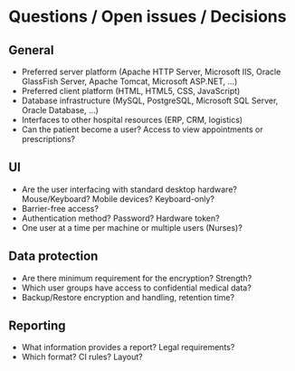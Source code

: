 # Questions / Open issues / Decisions

## General
- Preferred server platform (Apache HTTP Server, Microsoft IIS, Oracle GlassFish 
  Server, Apache Tomcat, Microsoft ASP.NET, ...)
- Preferred client platform (HTML, HTML5, CSS, JavaScript)
- Database infrastructure (MySQL, PostgreSQL, Microsoft SQL Server, Oracle
  Database, ...)
- Interfaces to other hospital resources (ERP, CRM, logistics)
- Can the patient become a user? Access to view appointments or prescriptions?


## UI
- Are the user interfacing with standard desktop hardware? Mouse/Keyboard?
  Mobile devices? Keyboard-only?
- Barrier-free access?
- Authentication method? Password? Hardware token?
- One user at a time per machine or multiple users (Nurses)?


## Data protection
- Are there minimum requirement for the encryption? Strength?
- Which user groups have access to confidential medical data?
- Backup/Restore encryption and handling, retention time?


## Reporting
- What information provides a report? Legal requirements?
- Which format? CI rules? Layout?
